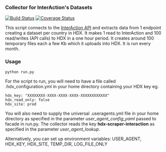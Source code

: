 ### Collector for InterAction's Datasets
[![Build Status](https://github.com/OCHA-DAP/hdx-scraper-interaction/workflows/build/badge.svg)](https://github.com/OCHA-DAP/hdx-scraper-interaction/actions?query=workflow%3Abuild) [![Coverage Status](https://coveralls.io/repos/github/OCHA-DAP/hdx-scraper-interaction/badge.svg?branch=master&ts=1)](https://coveralls.io/github/OCHA-DAP/hdx-scraper-interaction?branch=master)

This script connects to the [InterAction API](https://api.interactiondb.org/) and extracts data from 1 endpoint creating a dataset per country in HDX. It makes 1 read to InterAction and 100 read/writes (API calls) to HDX in a one hour period. It creates around 100 temporary files each a few Kb which it uploads into HDX. It is run every month.


### Usage

    python run.py

For the script to run, you will need to have a file called .hdx_configuration.yml in your home directory containing your HDX key eg.

    hdx_key: "XXXXXXXX-XXXX-XXXX-XXXX-XXXXXXXXXXXX"
    hdx_read_only: false
    hdx_site: prod
    
 You will also need to supply the universal .useragents.yml file in your home directory as specified in the parameter *user_agent_config_yaml* passed to facade in run.py. The collector reads the key **hdx-scraper-interaction** as specified in the parameter *user_agent_lookup*.
 
 Alternatively, you can set up environment variables: USER_AGENT, HDX_KEY, HDX_SITE, TEMP_DIR, LOG_FILE_ONLY
